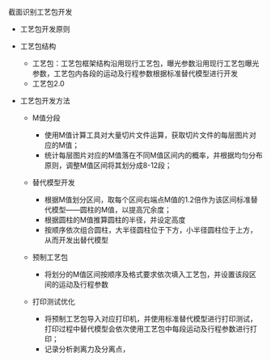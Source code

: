 截面识别工艺包开发

- 工艺包开发原则

- 工艺包结构
  - 工艺包：工艺包框架结构沿用现行工艺包，曝光参数沿用现行工艺包曝光参数，工艺包内各段的运动及行程参数根据标准替代模型进行开发
  - 工艺包2.0

- 工艺包开发方法

  - M值分段
    - 使用M值计算工具对大量切片文件运算，获取切片文件的每层图片对应的M值；
    - 统计每层图片对应的M值落在不同M值区间内的概率，并根据均匀分布原则，调整M值区间将其划分成8-12段；

  - 替代模型开发
    - 根据M值划分区间，取每个区间右端点M值的1.2倍作为该区间标准替代模型——圆柱的M值，以提高冗余度；
    - 根据圆柱的M值推算圆柱的半径，并设定高度
    - 按顺序依次组合圆柱，大半径圆柱位于下方，小半径圆柱位于上方，从而开发出替代模型
  - 预制工艺包
    - 将划分的M值区间按顺序及格式要求依次填入工艺包，并设置该段区间的运动及行程参数

  - 打印测试优化
    - 将预制工艺包导入对应打印机，并使用标准替代模型进行打印测试，打印过程中替代模型会依次使用工艺包中每段运动及行程参数进行打印；
    - 记录分析剥离力及分离点，


